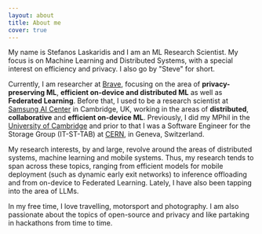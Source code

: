 ```yaml
---
layout: about
title: About me
cover: true
---
```


My name is Stefanos Laskaridis and I am an ML Research Scientist. My focus is on Machine Learning and Distributed Systems, with a special interest on efficiency and privacy. I also go by "Steve" for short.

Currently, I am researcher at [Brave](https://brave.com), focusing on the area of **privacy-preserving ML**, **efficient on-device and distributed ML** as well as **Federated Learning**. Before that, I used to be a research scientist at [Samsung AI Center](https://research.samsung.com/aicentre_cambridge) in Cambridge, UK, working in the areas of **distributed**, **collaborative** and **efficient on-device ML**.
Previously, I did my MPhil in the [University of Cambridge](https://www.cst.cam.ac.uk/) and prior to that I was a Software Engineer for the Storage Group (IT-ST-TAB) at [CERN](https://cern.ch), in Geneva, Switzerland.

My research interests, by and large, revolve around the areas of distributed systems, machine learning and mobile systems. Thus, my research tends to span across these topics, ranging from efficient models for mobile deployment (such as dynamic early exit networks) to inference offloading and from on-device to Federated Learning. Lately, I have also been tapping into the area of LLMs.

In my free time, I love travelling, motorsport and photography. I am also passionate about the topics of open-source and privacy and like partaking in hackathons from time to time.